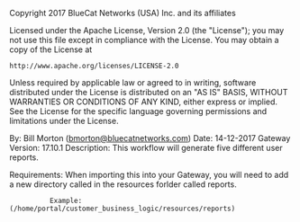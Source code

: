 Copyright 2017 BlueCat Networks (USA) Inc. and its affiliates

Licensed under the Apache License, Version 2.0 (the "License");
you may not use this file except in compliance with the License.
You may obtain a copy of the License at

    http://www.apache.org/licenses/LICENSE-2.0

Unless required by applicable law or agreed to in writing, software
distributed under the License is distributed on an "AS IS" BASIS,
WITHOUT WARRANTIES OR CONDITIONS OF ANY KIND, either express or implied.
See the License for the specific language governing permissions and
limitations under the License.

By: Bill Morton (bmorton@bluecatnetworks.com)
Date: 14-12-2017
Gateway Version: 17.10.1
Description: This workflow will generate five different user reports.

Requirements: When importing this into your Gateway, you will need to
              add a new directory called in the resources forlder called reports.


              Example: (/home/portal/customer_business_logic/resources/reports)
